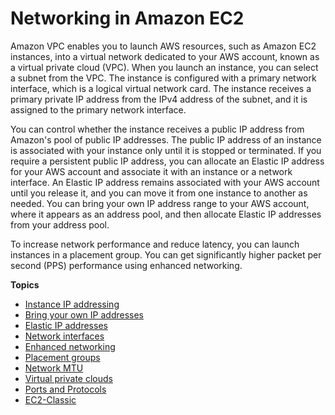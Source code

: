 # Networking in Amazon EC2<a name="ec2-networking"></a>

Amazon VPC enables you to launch AWS resources, such as Amazon EC2 instances, into a virtual network dedicated to your AWS account, known as a virtual private cloud \(VPC\)\. When you launch an instance, you can select a subnet from the VPC\. The instance is configured with a primary network interface, which is a logical virtual network card\. The instance receives a primary private IP address from the IPv4 address of the subnet, and it is assigned to the primary network interface\.

You can control whether the instance receives a public IP address from Amazon's pool of public IP addresses\. The public IP address of an instance is associated with your instance only until it is stopped or terminated\. If you require a persistent public IP address, you can allocate an Elastic IP address for your AWS account and associate it with an instance or a network interface\. An Elastic IP address remains associated with your AWS account until you release it, and you can move it from one instance to another as needed\. You can bring your own IP address range to your AWS account, where it appears as an address pool, and then allocate Elastic IP addresses from your address pool\.

To increase network performance and reduce latency, you can launch instances in a placement group\. You can get significantly higher packet per second \(PPS\) performance using enhanced networking\.

**Topics**
+ [Instance IP addressing](using-instance-addressing.md)
+ [Bring your own IP addresses](ec2-byoip.md)
+ [Elastic IP addresses](elastic-ip-addresses-eip.md)
+ [Network interfaces](using-eni.md)
+ [Enhanced networking](enhanced-networking.md)
+ [Placement groups](placement-groups.md)
+ [Network MTU](network_mtu.md)
+ [Virtual private clouds](using-vpc.md)
+ [Ports and Protocols](ports-and-protocols.md)
+ [EC2\-Classic](ec2-classic-platform.md)